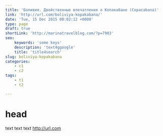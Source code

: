 ```yaml
---
title: 'Боливия. Двойственные впечатления о Копакабане (Copacabana)'
link: 'http://url.com/boliviya-kopakabana/'
date: 'Tue, 15 Dec 2015 00:02:12 +0000'
type: page
draft: true
shortLink: 'http://marinatravelblog.com/?p=7903'
seo:
    keywords: 'some keys'
    description: 'text4ggoogle'
    title: 'title4search'
slug: boliviya-kopakabana
categories:
    - c1
    - c2
tags:
    - t1
    - t2

---
```

# head #
text text text http://url.com